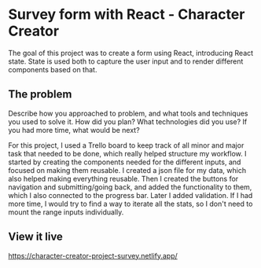 # Survey form with React - Character Creator

The goal of this project was to create a form using React, introducing React state. State is used both to capture the user input and to render different components based on that.

## The problem

Describe how you approached to problem, and what tools and techniques you used to solve it. How did you plan? What technologies did you use? If you had more time, what would be next?

For this project, I used a Trello board to keep track of all minor and major task that needed to be done, which really helped structure my workflow.
I started by creating the components needed for the different inputs, and focused on making them reusable. I created a json file for my data, which also helped making everything reusable. Then I created the buttons for navigation and submitting/going back, and added the functionality to them, which I also connected to the progress bar. Later I added validation.
If I had more time, I would try to find a way to iterate all the stats, so I don't need to mount the range inputs individually.

## View it live

https://character-creator-project-survey.netlify.app/
